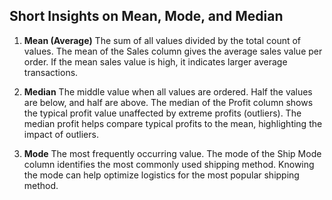 ## Short Insights on Mean, Mode, and Median

1.  **Mean (Average)**
    The sum of all values divided by the total count of values. The mean of the Sales column gives the average sales value per order. If the mean sales value is high, it indicates larger average transactions.

2.  **Median**
    The middle value when all values are ordered. Half the values are below, and half are above. The median of the Profit column shows the typical profit value unaffected by extreme profits (outliers). The median profit helps compare typical profits to the mean, highlighting the impact of outliers.

3.  **Mode**
    The most frequently occurring value. The mode of the Ship Mode column identifies the most commonly used shipping method. Knowing the mode can help optimize logistics for the most popular shipping method.
